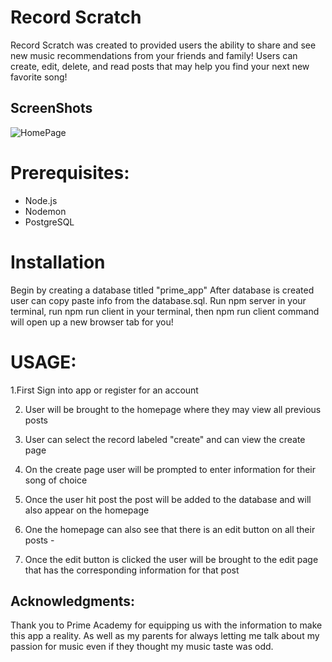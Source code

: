 
# Record Scratch 
Record Scratch was created to provided users the ability to share and see new music recommendations from your friends and family! Users can create, edit, delete, and read posts that may help you find your next new favorite song! 

## ScreenShots
![HomePage]("homepage.png" )





# Prerequisites: 
- Node.js 
- Nodemon 
- PostgreSQL

# Installation 
Begin by creating a database titled "prime_app" After database is created user can copy paste info from the database.sql.  Run npm  server in your terminal, run npm run client in your terminal, then npm run client command will open up a new browser tab for you!

# USAGE:

1.First Sign into app or register for an account 

2. User will be brought to the homepage where they may view all previous posts 

3. User can select the record labeled "create" and can view the create page

4. On the  create page user will be prompted to enter information for their song of choice 


5. Once the user hit post the post will be added to the database and will also appear on the homepage 

6. One the homepage can also see that there is an edit button on all their posts - 

7. Once the edit button is clicked the user will be brought to the edit page that has the corresponding information for that post 




## Acknowledgments:

Thank you to Prime Academy for equipping us with the information to make this app a reality. As well as my parents for always letting me talk about my passion for music even if they thought my music taste was odd.

